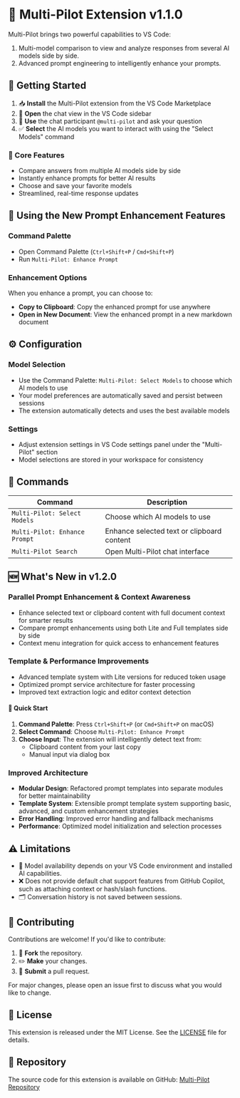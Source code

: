 # 🚀 Multi-Pilot Extension v1.1.0

Multi-Pilot brings two powerful capabilities to VS Code:

1. Multi-model comparison to view and analyze responses from several AI models side by side.
2. Advanced prompt engineering to intelligently enhance your prompts.

## 🚀 Getting Started

1. 📥 **Install** the Multi-Pilot extension from the VS Code Marketplace
2. 📂 **Open** the chat view in the VS Code sidebar
3. 💬 **Use** the chat participant `@multi-pilot` and ask your question
4. ✅ **Select** the AI models you want to interact with using the "Select Models" command


### 🌟 Core Features
- Compare answers from multiple AI models side by side
- Instantly enhance prompts for better AI results
- Choose and save your favorite models
- Streamlined, real-time response updates

## 🎯 Using the New Prompt Enhancement Features

### Command Palette
- Open Command Palette (`Ctrl+Shift+P` / `Cmd+Shift+P`)
- Run `Multi-Pilot: Enhance Prompt`

### Enhancement Options
When you enhance a prompt, you can choose to:
- **Copy to Clipboard**: Copy the enhanced prompt for use anywhere
- **Open in New Document**: View the enhanced prompt in a new markdown document

## ⚙️ Configuration

### Model Selection
- Use the Command Palette: `Multi-Pilot: Select Models` to choose which AI models to use
- Your model preferences are automatically saved and persist between sessions
- The extension automatically detects and uses the best available models

### Settings
- Adjust extension settings in VS Code settings panel under the "Multi-Pilot" section
- Model selections are stored in your workspace for consistency

## 🔧 Commands

| Command | Description |
|---------|-------------|
| `Multi-Pilot: Select Models` | Choose which AI models to use | 
| `Multi-Pilot: Enhance Prompt` | Enhance selected text or clipboard content |
| `Multi-Pilot Search` | Open Multi-Pilot chat interface |


## 🆕 What's New in v1.2.0

### Parallel Prompt Enhancement & Context Awareness
- Enhance selected text or clipboard content with full document context for smarter results
- Compare prompt enhancements using both Lite and Full templates side by side
- Context menu integration for quick access to enhancement features

### Template & Performance Improvements
- Advanced template system with Lite versions for reduced token usage
- Optimized prompt service architecture for faster processing
- Improved text extraction logic and editor context detection

#### 🚀 Quick Start
1. **Command Palette**: Press `Ctrl+Shift+P` (or `Cmd+Shift+P` on macOS)
2. **Select Command**: Choose `Multi-Pilot: Enhance Prompt`
3. **Choose Input**: The extension will intelligently detect text from:
   - Clipboard content from your last copy
   - Manual input via dialog box

### Improved Architecture

- **Modular Design**: Refactored prompt templates into separate modules for better maintainability
- **Template System**: Extensible prompt template system supporting basic, advanced, and custom enhancement strategies
- **Error Handling**: Improved error handling and fallback mechanisms
- **Performance**: Optimized model initialization and selection processes


## ⚠️ Limitations

- 🚫 Model availability depends on your VS Code environment and installed AI capabilities.
- ❌ Does not provide default chat support features from GitHub Copilot, such as attaching context or hash/slash functions.
- 🗂️ Conversation history is not saved between sessions.

## 🤝 Contributing

Contributions are welcome! If you'd like to contribute:
1. 🍴 **Fork** the repository.
2. ✏️ **Make** your changes.
3. 🔄 **Submit** a pull request.

For major changes, please open an issue first to discuss what you would like to change.

## 📜 License

This extension is released under the MIT License. See the [LICENSE](./LICENSE) file for details.

## 📂 Repository

The source code for this extension is available on GitHub: [Multi-Pilot Repository](https://github.com/xtharakax/multi-pilot.git)
